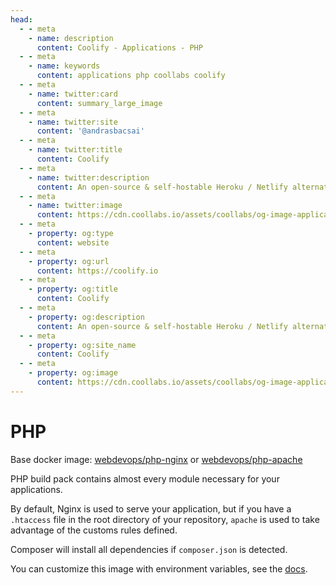 ```yaml
---
head:
  - - meta
    - name: description
      content: Coolify - Applications - PHP
  - - meta
    - name: keywords
      content: applications php coollabs coolify 
  - - meta
    - name: twitter:card
      content: summary_large_image
  - - meta
    - name: twitter:site
      content: '@andrasbacsai'
  - - meta
    - name: twitter:title
      content: Coolify
  - - meta
    - name: twitter:description
      content: An open-source & self-hostable Heroku / Netlify alternative.
  - - meta
    - name: twitter:image
      content: https://cdn.coollabs.io/assets/coollabs/og-image-applications.png
  - - meta
    - property: og:type
      content: website
  - - meta
    - property: og:url
      content: https://coolify.io
  - - meta
    - property: og:title
      content: Coolify
  - - meta
    - property: og:description
      content: An open-source & self-hostable Heroku / Netlify alternative.
  - - meta
    - property: og:site_name
      content: Coolify
  - - meta
    - property: og:image
      content: https://cdn.coollabs.io/assets/coollabs/og-image-applications.png
---
```

# PHP

Base docker image: [webdevops/php-nginx](https://hub.docker.com/r/webdevops/php-nginx/) or [webdevops/php-apache](https://hub.docker.com/r/webdevops/php-nginx/)

PHP build pack contains almost every module necessary for your applications.

By default, Nginx is used to serve your application, but if you have a `.htaccess` file in the root directory of your repository, `apache` is used to take advantage of the customs rules defined.

Composer will install all dependencies if `composer.json` is detected.

You can customize this image with environment variables, see the [docs](https://dockerfile.readthedocs.io/en/latest/content/DockerImages/dockerfiles/php-nginx.html).
